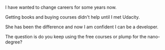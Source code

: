 I have wanted to change careers for some years now.

Getting books and buying courses didn't help until I met Udacity.

She has been the difference and now I am confident I can be a developer.

The question is do you keep using the free courses or plump for the nano-degree?
